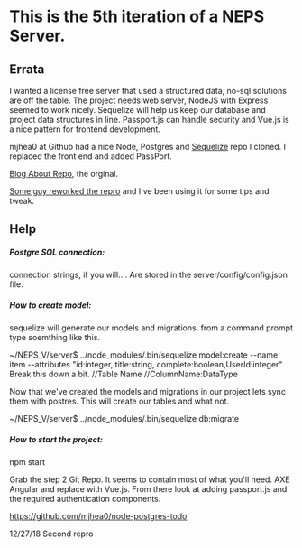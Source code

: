 # This is the  5th iteration of a NEPS Server.

## Errata

I wanted a license free server that used a structured data, no-sql solutions are off the table. The project needs web server, NodeJS with Express seemed to work nicely. Sequelize will help us keep our database and project data structures in line. Passport.js can handle security and Vue.js is a nice pattern for frontend development.  

mjhea0 at Github had a nice Node, Postgres and [Sequelize](http://docs.sequelizejs.com/manual/installation/getting-started.html) repo I cloned. I replaced the front end and added PassPort.

[Blog About Repo](https://mherman.org/blog/node-postgres-sequelize/), the orginal.

[Some guy reworked the repro](https://scotch.io/tutorials/getting-started-with-node-express-and-postgres-using-sequelize#toc-creating-todos) and I've been using it for some tips and tweak.

## Help
##### Postgre SQL connection:
connection strings, if you will.... Are stored in the server/config/config.json file.

##### How to create model:
  sequelize will generate our models and migrations. from a command prompt type soemthing like this.

  ~/NEPS_V/server$ ../node_modules/.bin/sequelize model:create --name item --attributes "id:integer, title:string, complete:boolean,UserId:integer"
  Break this down a bit.                       //Table Name            //ColumnName:DataType

  Now that we've created the models and migrations in our project lets sync them with postres. This will create our tables and what not.

  ~/NEPS_V/server$ ../node_modules/.bin/sequelize db:migrate

##### How to start the project:
  npm start


Grab the step 2 Git Repo. It seems to contain most of what you'll need. AXE Angular and replace with Vue.js.
From there look at adding passport.js and the required authentication components.

https://github.com/mjhea0/node-postgres-todo

12/27/18
Second repro
